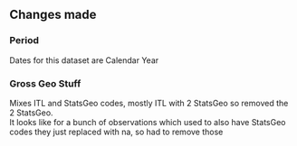 ## Changes made

### Period

Dates for this dataset are Calendar Year

### Gross Geo Stuff

Mixes ITL and StatsGeo codes, mostly ITL with 2 StatsGeo so removed the 2 StatsGeo.\
It looks like for a bunch of observations which used to also have StatsGeo codes they just replaced with na, so had to remove those


